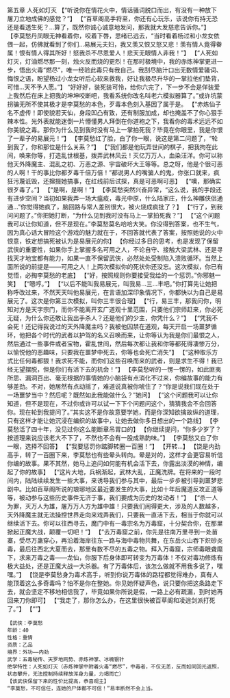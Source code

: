 第五章 人死如灯灭
	【“听说你在情花火中，情话骚词脱口而出，有没有一种放下屠刀立地成佛的感觉？”】
	【“百草阁高手将至，你还有心玩乐，该说你有持无恐还是看透生死？...算了，既然你诚心诚意地发问，那我就大发慈悲告诉你。”】
	【李莫愁丹凤眼无神看着你，咬着下唇，思绪已远去，“当时看着杨过和小龙女依偎一起，仿佛就看到了你们...易展元夫妇，我又羡又恨又怒又悲！羡有情人竟得眷属！恨有情人得其所好！怒我杀不尽恩爱人！悲天无眼情人非我！”】
	【“人死如灯灭，灯油燃尽那一刻，烛火反而烧的更烈！在那时极境中，我的赤炼神掌更进一步，悟出火毒“燃尽”，唯一经验此毒只有我自己。我刮尽脑汁口出无数情爱骚词、悔恨之语，盼望杨过小龙女听后心软来救我，好让我极尽升华的一掌拉他们垫背，可惜...天不予人愿。”】
	“好好好，装死装可怜，给你六完了，下一步不会是佯装爱上我然后在床上把我的坤坤咬断吧，我看系统你改名叫老六模拟器算了。”或许坑蒙拐骗无所不使其极才是李莫愁的本色，歹毒本色刻入基因了属于是。
	【“赤炼仙子名不虚传！即使貌若天仙，身段凹凸有致，还有制服加成，却也掩盖不了你心狠手辣本性。光外表就能迷倒一片懵懂男人拜倒在你道袍之下，我看你的毒术远远不如你美貌之毒。那你为什么见到我时没有马上一掌拍死我？毕竟在你眼里，我是你恨了一辈子的易展元！”】
	【李莫愁红了脸，白了你一眼，说这是第二问题了，“轮到我了，你和那位是什么关系？”】
	【“我们都是他玩弄世间的棋子，把我拘在此间，唤来你等，打造乱世根基，拨弄武林风云！灭亿万万人，血染汪洋。你可以称他天外降魔主、混乱之初、万恶之源、宇宙破坏大王等等。总之呀，他是个很可恶的人啊！干的事比你都歹毒千倍万倍！”都说男人的嘴骗人的鬼，你张口就来，疯狂污蔑诋毁，还撺掇她搞事，在红线前后试探，真是可恶啊可恶】
	【“噢，那确实很歹毒了。”】
	【“是啊，是啊！”】
	【李莫愁突然兴奋异常，“这么说，我的手段还有进步空间？当初如果我弄一场大瘟疫，毒光中原，什么陆家庄，什么神雕侠侣通通...”你觉得她疯了，脑回路与常人差别很大，被火烧成疯批了？】
	【“行了，到我问问题了。”你把她打断，“为什么见到我时没有马上一掌拍死我？”】
	【“这个问题我可以让你知道，但不是现在。”李莫愁莫名哈哈大笑。你没得到答案，也不生气，因为真心话大冒险这个游戏的魅力就在于，不回答就代表了答案，按照她说的火中恨意，铁定想搞死被认为是易展元的你】
	【你经过多日的思考，也是发现了保留武侠的重要性，如果你手上掌握多名可用之人，不论自守、接触大梁武林、还是寻找天才地宝都有能力，如果一直不保留武侠，必然处处受制陷入溃败循环。当然上面所说的前提是——可用之人！上两次模拟你的死状你还没忘。这次模拟，你已有觉悟，必掏李莫愁的老底】
	【“好，按照规则你要接受我给的一个惩罚。”你邪魅一笑】
	【“嗯哼。”】
	【“以后不能叫我易展元，叫我易...三...丰吧。”你打算先让她把称呼改过来，不然天天叫他易展元，在言语加深印象情况下，你都快以为自己是易展元了。这次是你第三次模拟，叫你三丰很合理】
	【“行，易三丰，那我问你，明知对方是天字宗门，而你不能离开玄广道观十里范围，只要他们宗师赶来，你必死无疑，为什么你还敢让我出手杀人？还是他们的少主，你凭什么？”】
	【“凭我不会死！还记得我说过的天外降魔主吗？我被他囚禁在道观，每天开启一场噩梦循环，他把各个时代的武者以护驾的名义召唤而来，让你等认为我是你们最恨之人，然后通过一些事件或者宝物，霍乱世间，然后每次都让我和你等都死得凄惨万分，以愉悦他的恶趣味，只要我在噩梦中死去，你等也会死亡消失”】
	【“这种取乐方式比任何毒都狠！我求死不能，而你们这些召唤而来的武者，则是求生不得！我已经无望摆脱，但是你们有活下去的机会！”】
	【李莫愁听的一愣一愣的，如此匪夷所思、漏洞百出、毫无根据的事情她的小脑袋有点消化不过来，你编故事的能力有够差劲。不对，她居然有点动摇了，难道说真被你唬住了？“你是说我们现在处于一场噩梦当中？然后呢？既然如此我能做什么？”她问】
	【“这个问题我可以让你知道，但不是现在，不过你或许可以试一下下个问题问这个，猜猜我会不会回答你。现在轮到我提问了。”其实这不是你故意要学她，而是你深知欲擒故纵的道理，只有这样才能让她沉浸在编织的故事中，让她去做你多日想出的一个路线】
	【李莫愁活了四十年，没见过你这么能断章吊胃口的】
	【你继续提问，“你多少岁了？按道理来说应该老大不下了，不然也不会有一股成熟韵味。”】
	【李莫愁又白了你一眼，选择不回答】
	【“我要惩罚你踮脚转圈一百圈！”】
	【开转...】
	【饶是内劲高手，转了一百圈下来，李莫愁也有些晕头转向。晕是对的，这样才会更容易听信你编的故事。果不其然，她马上追问如何能有机会活下去，你露出淡漠的神情，编起了你的故事】
	【“这片大地，兵祸渐起，武林大乱，正魔洗牌。在将来的一段时间内，陆陆续续发生一些大事，来诱导我们参与其中，最后一步步被引导到噩梦悲剧中。比如百草阁所说的琅琊地区最近要发生的大事，比如十年后魔道反攻正道等等，被动参与这些历史事件无济于事，我们要成为历史的发动者！”】
	【“杀一人为罪，灭万人为雄，屠万万人方为雄中雄！只要我们闹得更大，涉及的人数越多，天外降魔主就无法操控世界走向来戏弄我们，只要我一直活下去，相当于你就可以继续活下去。你可以往西寻去，魔门中有一毒宗名为万毒窟，十分契合你，在那里掀起正魔大战，颠覆一切吧！”】
	【“去万毒窟之前，你先是往南万里寻到一处苗寨，受尽万蛊穿心，再沿着海岸往东一路与海中毒物共舞，在东岳火山吞下炽砂炎毒，最后往西北大夏而去，那里有数不尽的五毒之物。拜入万毒窟，宗师毒眼聋麾下，求来万毒之毒——龙仙，你服下后身体即可转变为万毒体！不仅对毒功修炼有极大益处，还是正魔大战一大杀器。有了万毒体后，该怎么做就不用我多说了，嘿嘿。”】
	【饶是李莫愁身为毒术高手，听到你说万毒体的路程都觉得难办，真有人能顶着这么多奇毒吗？怕不是你在整她。你见她怀疑声色，说只要你把这条路走下去，就会坚定不移地相信我了，毕竟如果你所说是假，一路上必有疏漏，到时她再回来刀你即可】
	【“我走了，那你怎么办，在这里很快被百草阁和凌逍剑派打死了。”】
	【“”】
	
	
	
	
	
	
	
	
	【武侠：李莫愁
	年龄：40
	性格：重情
	资质：乙品
	境界：外功——内劲
	武学：五毒秘传、天罗地网势、赤炼神掌、冰魄银针
	绝学特性：人死如灯灭（赤炼神掌中附着火毒“燃尽”，中毒者，不仅无恙，反而如同回光返照，状态攀升，无法控制持续释放浑身力量，力竭而亡）
	【该武侠保留下来的性价比提高，恭喜观主】
	“李莫愁，不可信任，连她的尸体都不可信！”易丰断然不会上当。
	
	